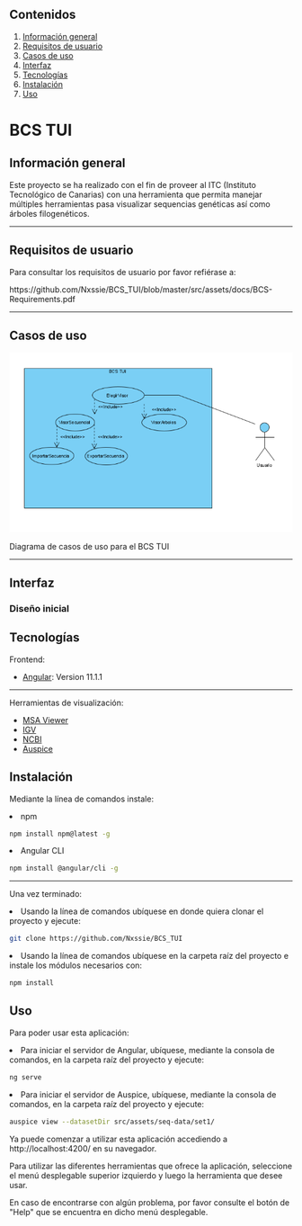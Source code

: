 ## Contenidos
1. [Información general](#información-general)
2. [Requisitos de usuario](#requisitos-de-usuario)
3. [Casos de uso](#casos-de-uso)
4. [Interfaz](#interfaz)
5. [Tecnologías](#tecnologías)
6. [Instalación](#instalación)
7. [Uso](#uso)



# BCS TUI
## Información general

Este proyecto se ha realizado con el fin de proveer al ITC (Instituto Tecnológico de Canarias) con una herramienta que permita manejar múltiples herramientas pasa visualizar
sequencias genéticas así como árboles filogenéticos.
<p></p>

***

## Requisitos de usuario

Para consultar los requisitos de usuario por favor refiérase a:
<p>https://github.com/Nxssie/BCS_TUI/blob/master/src/assets/docs/BCS-Requirements.pdf</p>

***

## Casos de uso

<img src="src/assets/docs/bcsuse.png"></img>
<p>Diagrama de casos de uso para el BCS TUI</p>

***

## Interfaz
### Diseño inicial


## Tecnologías

Frontend:
* [Angular](https://angular.io/): Version 11.1.1
***
Herramientas de visualización:
* [MSA Viewer](https://www.ncbi.nlm.nih.gov/projects/msaviewer/)
* [IGV](http://software.broadinstitute.org/software/igv/)
* [NCBI](https://www.ncbi.nlm.nih.gov/tools/sviewer/)
* [Auspice](https://docs.nextstrain.org/projects/auspice/en/latest/index.html)

## Instalación
Mediante la línea de comandos instale:

<li>npm
</li>
  
```bash
npm install npm@latest -g
```

<li>Angular CLI
</li>

```bash
npm install @angular/cli -g
```

***

Una vez terminado:

<li>Usando la línea de comandos ubíquese en donde quiera clonar el proyecto y ejecute:
</li>

```bash
git clone https://github.com/Nxssie/BCS_TUI
```

<li>Usando la línea de comandos ubíquese en la carpeta raíz del proyecto e instale los módulos necesarios con:
</li>

```bash
npm install
```

## Uso

Para poder usar esta aplicación:

<li>Para iniciar el servidor de Angular, ubíquese, mediante la consola de comandos, en la carpeta raíz del proyecto y ejecute:
</li>

```bash
ng serve
```

<li>Para iniciar el servidor de Auspice, ubíquese, mediante la consola de comandos, en la carpeta raíz del proyecto y ejecute:
</li>

```bash
auspice view --datasetDir src/assets/seq-data/set1/
```

Ya puede comenzar a utilizar esta aplicación accediendo a http://localhost:4200/ en su navegador.

Para utilizar las diferentes herramientas que ofrece la aplicación, seleccione el menú desplegable superior izquierdo y luego la herramienta que desee usar.

En caso de encontrarse con algún problema, por favor consulte el botón de "Help" que se encuentra en dicho menú desplegable.
